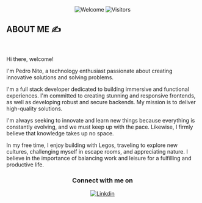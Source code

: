 <div align="center">
<img src="https://readme-typing-svg.demolab.com?font=JetBrains+Mono&size=44&pause=1000&color=5092FF&center=true&vCenter=true&random=false&width=500&height=150&lines=Welcome+%F0%9F%91%8B" alt="Welcome" />

<img src="https://komarev.com/ghpvc/?username=PedroNito&style=for-the-badge&color=5092FF&label=Visitors" alt="Visitors" />
</div>






 ## ABOUT ME ✍️

<br>
<div>

Hi there, welcome! 

I'm Pedro Nito, a technology enthusiast passionate about creating innovative solutions and solving problems.

I'm a full stack developer dedicated to building immersive and functional experiences. I'm committed to creating stunning and responsive frontends, as well as developing robust and secure backends. My mission is to deliver high-quality solutions.

I'm always seeking to innovate and learn new things because everything is constantly evolving, and we must keep up with the pace. Likewise, I firmly believe that knowledge takes up no space.

In my free time, I enjoy building with Legos, traveling to explore new cultures, challenging myself in escape rooms, and appreciating nature. I believe in the importance of balancing work and leisure for a fulfilling and productive life.

</div>


<div align="center">
<!-- ### Connect with me on  -->

<h3> Connect with me on </h3>
<a href="https://www.linkedin.com/in/pedro-nito-b20126205/">
    <img alt="Linkdin" src="https://img.shields.io/badge/linkedin-badge?style=for-the-badge&logo=linkedin&color=%230A66C2">
<a/>

<!-- <a href="mailto:pedro.nito.23@gmail.com">
    <img alt="Static Badge" src="https://img.shields.io/badge/gmail-bagde?style=for-the-badge&logo=gmail&logoColor=%23FFFFFF&color=%23EA4335">
<a/> -->
</div>
